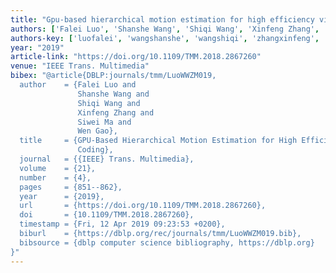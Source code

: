 ```yaml
---
title: "Gpu-based hierarchical motion estimation for high efficiency video coding"
authors: ['Falei Luo', 'Shanshe Wang', 'Shiqi Wang', 'Xinfeng Zhang', 'Siwei Ma', 'Wen Gao 0001']
authors-key: ['luofalei', 'wangshanshe', 'wangshiqi', 'zhangxinfeng', 'masiwei', 'gaowen']
year: "2019"
article-link: "https://doi.org/10.1109/TMM.2018.2867260"
venue: "IEEE Trans. Multimedia"
bibex: "@article{DBLP:journals/tmm/LuoWWZM019,
  author    = {Falei Luo and
               Shanshe Wang and
               Shiqi Wang and
               Xinfeng Zhang and
               Siwei Ma and
               Wen Gao},
  title     = {GPU-Based Hierarchical Motion Estimation for High Efficiency Video
               Coding},
  journal   = {{IEEE} Trans. Multimedia},
  volume    = {21},
  number    = {4},
  pages     = {851--862},
  year      = {2019},
  url       = {https://doi.org/10.1109/TMM.2018.2867260},
  doi       = {10.1109/TMM.2018.2867260},
  timestamp = {Fri, 12 Apr 2019 09:23:53 +0200},
  biburl    = {https://dblp.org/rec/journals/tmm/LuoWWZM019.bib},
  bibsource = {dblp computer science bibliography, https://dblp.org}
}"
---
```

